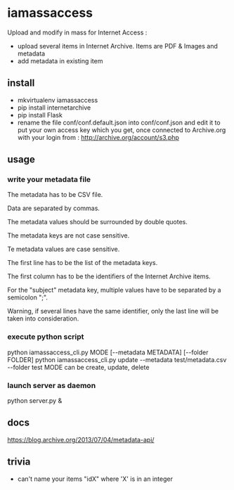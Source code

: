 # iamassaccess
Upload and modify in mass for Internet Access : 
- upload several items in Internet Archive. Items are PDF & Images and metadata
- add metadata in existing item

## install
- mkvirtualenv iamassaccess
- pip install internetarchive
- pip install Flask
- rename the file conf/conf.default.json into conf/conf.json and edit it to put your own access key which you get, once connected to Archive.org with your login from : 
http://archive.org/account/s3.php


## usage

### write your metadata file
The metadata has to be CSV file.

Data are separated by commas.

The metadata values should be surrounded by double quotes.

The metadata keys are not case sensitive.

Te metadata values are case sensitive.

The first line has to be the list of the metadata keys.

The first column has to be the identifiers of the Internet Archive items.

For the "subject" metadata key, multiple values have to be separated by a semicolon ";".

Warning, if several lines have the same identifier, only the last line will be taken into consideration.


### execute python script
python iamassaccess_cli.py MODE [--metadata METADATA] [--folder FOLDER]
python iamassaccess_cli.py update --metadata test/metadata.csv --folder test
MODE can be create, update, delete

### launch server as daemon
python server.py &

## docs
https://blog.archive.org/2013/07/04/metadata-api/

## trivia
- can't name your items "idX" where 'X' is in an integer